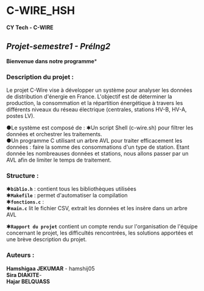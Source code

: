 # C-WIRE_HSH

**************CY Tech - C-WIRE**************

## ***Projet-semestre1 - PréIng2***
**Bienvenue dans notre programme***

### **Description du projet :**
Le projet C-Wire vise à développer un système pour analyser les données de distribution d'énergie en France. L'objectif est de déterminer la production, la consommation et la répartition énergétique à travers les différents niveaux du réseau électrique (centrales, stations HV-B, HV-A, postes LV).

●Le système est composé de :
✱Un script Shell (c-wire.sh) pour filtrer les données et orchestrer les traitements.  
●Un programme C utilisant un arbre AVL pour traiter efficacement les données : faire la somme des consommations d'un type de station. Etant donnée les nombreauses données et stations, nous allons passer par un AVL afin de limiter le temps de traitement.  


### **Structure :**
✱**`biblio.h`** : contient tous les bibliothèques utilisées  
✱**`Makefile`** : permet d'automatiser la compilation  
✱**`fonctions.c`** :  
✱**`main.c`** lit le fichier CSV, extrait les données et les insère dans un arbre AVL  

✱**`Rapport du projet`** contient un compte rendu sur l'organisation de l'équipe concernant le projet, les difficultés rencontrées, les solutions apportées et une brève description du projet.  



### **Auteurs :** 

**Hamshigaa JEKUMAR** - hamshij05  
**Sira DIAKITE**-   
**Hajar BELQUASS**   

